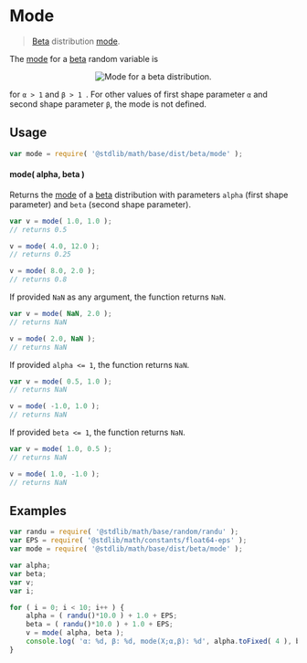 # Mode

> [Beta][beta] distribution [mode][mode].


<!-- Section to include introductory text. Make sure to keep an empty line after the intro `section` element and another before the `/section` close. -->

<section class="intro">

The [mode][mode] for a [beta][beta] random variable is

<!-- <equation class="equation" label="eq:mode" align="center" raw="\operatorname{mode}\left( X \right) = \frac{\alpha-1}{\alpha+\beta-2}" alt="Mode for a beta distribution."> -->

<div class="equation" align="center" data-raw-text="\operatorname{mode}\left( X \right) = \frac{\alpha-1}{\alpha+\beta-2}" data-equation="eq:mode">
    <img src="" alt="Mode for a beta distribution.">
    <br>
</div>

<!-- </equation> -->

for `α > 1` and `β > 1 `. For other values of first shape parameter `α` and second shape parameter `β`, the mode is not defined.

</section>

<!-- /.intro -->

<!-- Package usage documentation. -->

<section class="usage">

## Usage

``` javascript
var mode = require( '@stdlib/math/base/dist/beta/mode' );
```

#### mode( alpha, beta )

Returns the [mode][mode] of a [beta][beta] distribution with parameters `alpha` (first shape parameter) and `beta` (second shape parameter).

``` javascript
var v = mode( 1.0, 1.0 );
// returns 0.5

v = mode( 4.0, 12.0 );
// returns 0.25

v = mode( 8.0, 2.0 );
// returns 0.8
```

If provided `NaN` as any argument, the function returns `NaN`.

``` javascript
var v = mode( NaN, 2.0 );
// returns NaN

v = mode( 2.0, NaN );
// returns NaN
```

If provided `alpha <= 1`, the function returns `NaN`.

``` javascript
var v = mode( 0.5, 1.0 );
// returns NaN

v = mode( -1.0, 1.0 );
// returns NaN
```

If provided `beta <= 1`, the function returns `NaN`.

``` javascript
var v = mode( 1.0, 0.5 );
// returns NaN

v = mode( 1.0, -1.0 );
// returns NaN
```

</section>

<!-- /.usage -->

<!-- Package usage notes. Make sure to keep an empty line after the `section` element and another before the `/section` close. -->

<section class="notes">

</section>

<!-- /.notes -->

<!-- Package usage examples. -->

<section class="examples">

## Examples

``` javascript
var randu = require( '@stdlib/math/base/random/randu' );
var EPS = require( '@stdlib/math/constants/float64-eps' );
var mode = require( '@stdlib/math/base/dist/beta/mode' );

var alpha;
var beta;
var v;
var i;

for ( i = 0; i < 10; i++ ) {
    alpha = ( randu()*10.0 ) + 1.0 + EPS;
    beta = ( randu()*10.0 ) + 1.0 + EPS;
    v = mode( alpha, beta );
    console.log( 'α: %d, β: %d, mode(X;α,β): %d', alpha.toFixed( 4 ), beta.toFixed( 4 ), v.toFixed( 4 ) );
}
```

</section>

<!-- /.examples -->

<!-- Section to include cited references. If references are included, add a horizontal rule *before* the section. Make sure to keep an empty line after the `section` element and another before the `/section` close. -->

<section class="references">

</section>

<!-- /.references -->

<!-- Section for all links. Make sure to keep an empty line after the `section` element and another before the `/section` close. -->

<section class="links">

[beta]: https://en.wikipedia.org/wiki/Beta_distribution
[mode]: https://en.wikipedia.org/wiki/Mode_%28statistics%29

</section>

<!-- /.links -->
